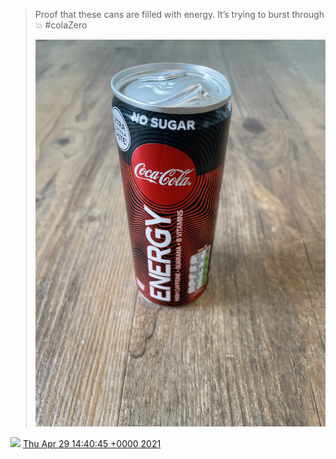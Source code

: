 > Proof that these cans are filled with energy\. It’s trying to burst through 💥 \#colaZero 
> 
> ![](../../media/1387778888776957952-E0JhipwXIAIl0w0.jpg)

<img src="../../media/tweet.ico" width="12" /> [Thu Apr 29 14:40:45 +0000 2021](https://twitter.com/DromerDenker/status/1387778888776957952)